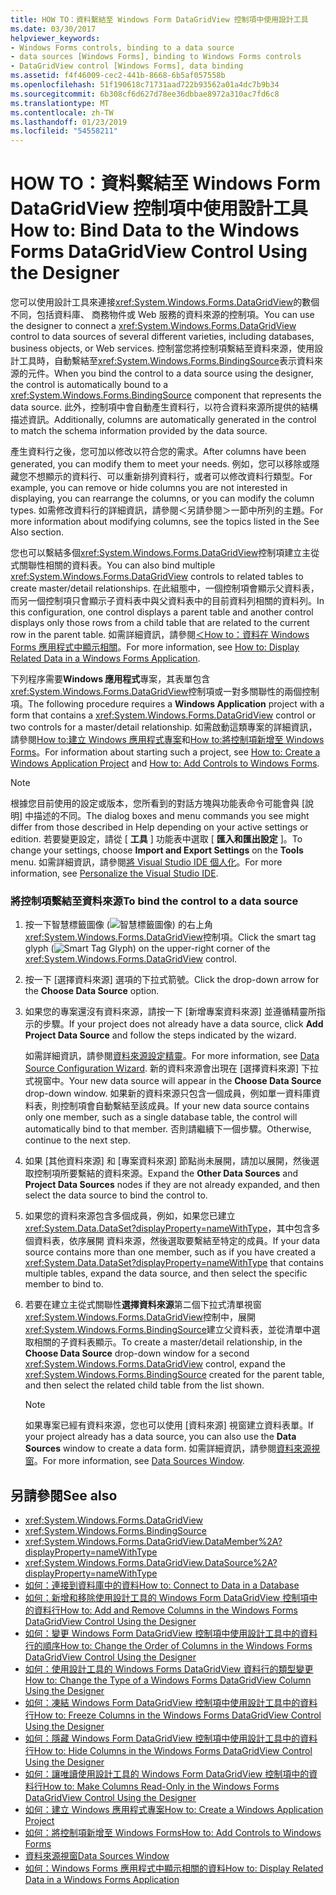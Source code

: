 ```yaml
---
title: HOW TO：資料繫結至 Windows Form DataGridView 控制項中使用設計工具
ms.date: 03/30/2017
helpviewer_keywords:
- Windows Forms controls, binding to a data source
- data sources [Windows Forms], binding to Windows Forms controls
- DataGridView control [Windows Forms], data binding
ms.assetid: f4f46009-cec2-441b-8668-6b5af057558b
ms.openlocfilehash: 51f190618c71731aad722b93562a01a4dc7b9b34
ms.sourcegitcommit: 6b308cf6d627d78ee36dbbae8972a310ac7fd6c8
ms.translationtype: MT
ms.contentlocale: zh-TW
ms.lasthandoff: 01/23/2019
ms.locfileid: "54558211"
---
```

# <a name="how-to-bind-data-to-the-windows-forms-datagridview-control-using-the-designer"></a><span data-ttu-id="287c5-102">HOW TO：資料繫結至 Windows Form DataGridView 控制項中使用設計工具</span><span class="sxs-lookup"><span data-stu-id="287c5-102">How to: Bind Data to the Windows Forms DataGridView Control Using the Designer</span></span>
<span data-ttu-id="287c5-103">您可以使用設計工具來連接<xref:System.Windows.Forms.DataGridView>的數個不同，包括資料庫、 商務物件或 Web 服務的資料來源的控制項。</span><span class="sxs-lookup"><span data-stu-id="287c5-103">You can use the designer to connect a <xref:System.Windows.Forms.DataGridView> control to data sources of several different varieties, including databases, business objects, or Web services.</span></span> <span data-ttu-id="287c5-104">控制當您將控制項繫結至資料來源，使用設計工具時，自動繫結至<xref:System.Windows.Forms.BindingSource>表示資料來源的元件。</span><span class="sxs-lookup"><span data-stu-id="287c5-104">When you bind the control to a data source using the designer, the control is automatically bound to a <xref:System.Windows.Forms.BindingSource> component that represents the data source.</span></span> <span data-ttu-id="287c5-105">此外，控制項中會自動產生資料行，以符合資料來源所提供的結構描述資訊。</span><span class="sxs-lookup"><span data-stu-id="287c5-105">Additionally, columns are automatically generated in the control to match the schema information provided by the data source.</span></span>  
  
 <span data-ttu-id="287c5-106">產生資料行之後，您可加以修改以符合您的需求。</span><span class="sxs-lookup"><span data-stu-id="287c5-106">After columns have been generated, you can modify them to meet your needs.</span></span> <span data-ttu-id="287c5-107">例如，您可以移除或隱藏您不想顯示的資料行、可以重新排列資料行，或者可以修改資料行類型。</span><span class="sxs-lookup"><span data-stu-id="287c5-107">For example, you can remove or hide columns you are not interested in displaying, you can rearrange the columns, or you can modify the column types.</span></span> <span data-ttu-id="287c5-108">如需修改資料行的詳細資訊，請參閱＜另請參閱＞一節中所列的主題。</span><span class="sxs-lookup"><span data-stu-id="287c5-108">For more information about modifying columns, see the topics listed in the See Also section.</span></span>  
  
 <span data-ttu-id="287c5-109">您也可以繫結多個<xref:System.Windows.Forms.DataGridView>控制項建立主從式關聯性相關的資料表。</span><span class="sxs-lookup"><span data-stu-id="287c5-109">You can also bind multiple <xref:System.Windows.Forms.DataGridView> controls to related tables to create master/detail relationships.</span></span> <span data-ttu-id="287c5-110">在此組態中，一個控制項會顯示父資料表，而另一個控制項只會顯示子資料表中與父資料表中的目前資料列相關的資料列。</span><span class="sxs-lookup"><span data-stu-id="287c5-110">In this configuration, one control displays a parent table and another control displays only those rows from a child table that are related to the current row in the parent table.</span></span> <span data-ttu-id="287c5-111">如需詳細資訊，請參閱[＜How to：資料在 Windows Forms 應用程式中顯示相關](https://msdn.microsoft.com/library/60b1f1ec-6257-42ab-83f0-06d54ed364fd)。</span><span class="sxs-lookup"><span data-stu-id="287c5-111">For more information, see [How to: Display Related Data in a Windows Forms Application](https://msdn.microsoft.com/library/60b1f1ec-6257-42ab-83f0-06d54ed364fd).</span></span>  
  
 <span data-ttu-id="287c5-112">下列程序需要**Windows 應用程式**專案，其表單包含<xref:System.Windows.Forms.DataGridView>控制項或一對多關聯性的兩個控制項。</span><span class="sxs-lookup"><span data-stu-id="287c5-112">The following procedure requires a **Windows Application** project with a form that contains a <xref:System.Windows.Forms.DataGridView> control or two controls for a master/detail relationship.</span></span> <span data-ttu-id="287c5-113">如需啟動這類專案的詳細資訊，請參閱[How to:建立 Windows 應用程式專案](https://msdn.microsoft.com/library/b2f93fed-c635-4705-8d0e-cf079a264efa)和[How to:將控制項新增至 Windows Forms](../../../../docs/framework/winforms/controls/how-to-add-controls-to-windows-forms.md)。</span><span class="sxs-lookup"><span data-stu-id="287c5-113">For information about starting such a project, see [How to: Create a Windows Application Project](https://msdn.microsoft.com/library/b2f93fed-c635-4705-8d0e-cf079a264efa) and [How to: Add Controls to Windows Forms](../../../../docs/framework/winforms/controls/how-to-add-controls-to-windows-forms.md).</span></span>  
  
> [!NOTE]
>  <span data-ttu-id="287c5-114">根據您目前使用的設定或版本，您所看到的對話方塊與功能表命令可能會與 [說明] 中描述的不同。</span><span class="sxs-lookup"><span data-stu-id="287c5-114">The dialog boxes and menu commands you see might differ from those described in Help depending on your active settings or edition.</span></span> <span data-ttu-id="287c5-115">若要變更設定，請從 [ **工具** ] 功能表中選取 [ **匯入和匯出設定** ]。</span><span class="sxs-lookup"><span data-stu-id="287c5-115">To change your settings, choose **Import and Export Settings** on the **Tools** menu.</span></span> <span data-ttu-id="287c5-116">如需詳細資訊，請參閱[將 Visual Studio IDE 個人化](/visualstudio/ide/personalizing-the-visual-studio-ide)。</span><span class="sxs-lookup"><span data-stu-id="287c5-116">For more information, see [Personalize the Visual Studio IDE](/visualstudio/ide/personalizing-the-visual-studio-ide).</span></span>  
  
### <a name="to-bind-the-control-to-a-data-source"></a><span data-ttu-id="287c5-117">將控制項繫結至資料來源</span><span class="sxs-lookup"><span data-stu-id="287c5-117">To bind the control to a data source</span></span>  
  
1.  <span data-ttu-id="287c5-118">按一下智慧標籤圖像 (![智慧標籤圖像](../../../../docs/framework/winforms/controls/media/vs-winformsmttagglyph.gif "VS_WinFormSmtTagGlyph")) 的右上角<xref:System.Windows.Forms.DataGridView>控制項。</span><span class="sxs-lookup"><span data-stu-id="287c5-118">Click the smart tag glyph (![Smart Tag Glyph](../../../../docs/framework/winforms/controls/media/vs-winformsmttagglyph.gif "VS_WinFormSmtTagGlyph")) on the upper-right corner of the <xref:System.Windows.Forms.DataGridView> control.</span></span>  
  
2.  <span data-ttu-id="287c5-119">按一下 [選擇資料來源] 選項的下拉式箭號。</span><span class="sxs-lookup"><span data-stu-id="287c5-119">Click the drop-down arrow for the **Choose Data Source** option.</span></span>  
  
3.  <span data-ttu-id="287c5-120">如果您的專案還沒有資料來源，請按一下 [新增專案資料來源] 並遵循精靈所指示的步驟。</span><span class="sxs-lookup"><span data-stu-id="287c5-120">If your project does not already have a data source, click **Add Project Data Source** and follow the steps indicated by the wizard.</span></span>  
  
     <span data-ttu-id="287c5-121">如需詳細資訊，請參閱[資料來源設定精靈](https://msdn.microsoft.com/library/c4df7de5-5da0-4064-940c-761dd6d9e28f)。</span><span class="sxs-lookup"><span data-stu-id="287c5-121">For more information, see [Data Source Configuration Wizard](https://msdn.microsoft.com/library/c4df7de5-5da0-4064-940c-761dd6d9e28f).</span></span> <span data-ttu-id="287c5-122">新的資料來源會出現在 [選擇資料來源] 下拉式視窗中。</span><span class="sxs-lookup"><span data-stu-id="287c5-122">Your new data source will appear in the **Choose Data Source** drop-down window.</span></span> <span data-ttu-id="287c5-123">如果新的資料來源只包含一個成員，例如單一資料庫資料表，則控制項會自動繫結至該成員。</span><span class="sxs-lookup"><span data-stu-id="287c5-123">If your new data source contains only one member, such as a single database table, the control will automatically bind to that member.</span></span> <span data-ttu-id="287c5-124">否則請繼續下一個步驟。</span><span class="sxs-lookup"><span data-stu-id="287c5-124">Otherwise, continue to the next step.</span></span>  
  
4.  <span data-ttu-id="287c5-125">如果 [其他資料來源] 和 [專案資料來源] 節點尚未展開，請加以展開，然後選取控制項所要繫結的資料來源。</span><span class="sxs-lookup"><span data-stu-id="287c5-125">Expand the **Other Data Sources** and **Project Data Sources** nodes if they are not already expanded, and then select the data source to bind the control to.</span></span>  
  
5.  <span data-ttu-id="287c5-126">如果您的資料來源包含多個成員，例如，如果您已建立<xref:System.Data.DataSet?displayProperty=nameWithType>，其中包含多個資料表，依序展開 資料來源，然後選取要繫結至特定的成員。</span><span class="sxs-lookup"><span data-stu-id="287c5-126">If your data source contains more than one member, such as if you have created a <xref:System.Data.DataSet?displayProperty=nameWithType> that contains multiple tables, expand the data source, and then select the specific member to bind to.</span></span>  
  
6.  <span data-ttu-id="287c5-127">若要在建立主從式關聯性**選擇資料來源**第二個下拉式清單視窗<xref:System.Windows.Forms.DataGridView>控制中，展開<xref:System.Windows.Forms.BindingSource>建立父資料表，並從清單中選取相關的子資料表顯示。</span><span class="sxs-lookup"><span data-stu-id="287c5-127">To create a master/detail relationship, in the **Choose Data Source** drop-down window for a second <xref:System.Windows.Forms.DataGridView> control, expand the <xref:System.Windows.Forms.BindingSource> created for the parent table, and then select the related child table from the list shown.</span></span>  
  
    > [!NOTE]
    >  <span data-ttu-id="287c5-128">如果專案已經有資料來源，您也可以使用 [資料來源] 視窗建立資料表單。</span><span class="sxs-lookup"><span data-stu-id="287c5-128">If your project already has a data source, you can also use the **Data Sources** window to create a data form.</span></span> <span data-ttu-id="287c5-129">如需詳細資訊，請參閱[資料來源視窗](https://msdn.microsoft.com/library/0d20f699-cc95-45b3-8ecb-c7edf1f67992)。</span><span class="sxs-lookup"><span data-stu-id="287c5-129">For more information, see [Data Sources Window](https://msdn.microsoft.com/library/0d20f699-cc95-45b3-8ecb-c7edf1f67992).</span></span>  
  
## <a name="see-also"></a><span data-ttu-id="287c5-130">另請參閱</span><span class="sxs-lookup"><span data-stu-id="287c5-130">See also</span></span>
- <xref:System.Windows.Forms.DataGridView>
- <xref:System.Windows.Forms.BindingSource>
- <xref:System.Windows.Forms.DataGridView.DataMember%2A?displayProperty=nameWithType>
- <xref:System.Windows.Forms.DataGridView.DataSource%2A?displayProperty=nameWithType>
- [<span data-ttu-id="287c5-131">如何：連接到資料庫中的資料</span><span class="sxs-lookup"><span data-stu-id="287c5-131">How to: Connect to Data in a Database</span></span>](https://msdn.microsoft.com/library/6c56e54e-8834-4297-85aa-cc1a443ba556)
- [<span data-ttu-id="287c5-132">如何：新增和移除使用設計工具的 Windows Form DataGridView 控制項中的資料行</span><span class="sxs-lookup"><span data-stu-id="287c5-132">How to: Add and Remove Columns in the Windows Forms DataGridView Control Using the Designer</span></span>](../../../../docs/framework/winforms/controls/add-and-remove-columns-in-the-datagrid-using-the-designer.md)
- [<span data-ttu-id="287c5-133">如何：變更 Windows Form DataGridView 控制項中使用設計工具中的資料行的順序</span><span class="sxs-lookup"><span data-stu-id="287c5-133">How to: Change the Order of Columns in the Windows Forms DataGridView Control Using the Designer</span></span>](../../../../docs/framework/winforms/controls/change-the-order-of-columns-in-the-datagrid-using-the-designer.md)
- [<span data-ttu-id="287c5-134">如何：使用設計工具的 Windows Forms DataGridView 資料行的類型變更</span><span class="sxs-lookup"><span data-stu-id="287c5-134">How to: Change the Type of a Windows Forms DataGridView Column Using the Designer</span></span>](../../../../docs/framework/winforms/controls/change-the-type-of-a-wf-datagridview-column-using-the-designer.md)
- [<span data-ttu-id="287c5-135">如何：凍結 Windows Form DataGridView 控制項中使用設計工具中的資料行</span><span class="sxs-lookup"><span data-stu-id="287c5-135">How to: Freeze Columns in the Windows Forms DataGridView Control Using the Designer</span></span>](../../../../docs/framework/winforms/controls/freeze-columns-in-the-datagrid-using-the-designer.md)
- [<span data-ttu-id="287c5-136">如何：隱藏 Windows Form DataGridView 控制項中使用設計工具中的資料行</span><span class="sxs-lookup"><span data-stu-id="287c5-136">How to: Hide Columns in the Windows Forms DataGridView Control Using the Designer</span></span>](../../../../docs/framework/winforms/controls/hide-columns-in-the-datagrid-using-the-designer.md)
- [<span data-ttu-id="287c5-137">如何：讓唯讀使用設計工具的 Windows Form DataGridView 控制項中的資料行</span><span class="sxs-lookup"><span data-stu-id="287c5-137">How to: Make Columns Read-Only in the Windows Forms DataGridView Control Using the Designer</span></span>](../../../../docs/framework/winforms/controls/make-columns-read-only-in-the-datagrid-using-the-designer.md)
- [<span data-ttu-id="287c5-138">如何：建立 Windows 應用程式專案</span><span class="sxs-lookup"><span data-stu-id="287c5-138">How to: Create a Windows Application Project</span></span>](https://msdn.microsoft.com/library/b2f93fed-c635-4705-8d0e-cf079a264efa)
- [<span data-ttu-id="287c5-139">如何：將控制項新增至 Windows Forms</span><span class="sxs-lookup"><span data-stu-id="287c5-139">How to: Add Controls to Windows Forms</span></span>](../../../../docs/framework/winforms/controls/how-to-add-controls-to-windows-forms.md)
- [<span data-ttu-id="287c5-140">資料來源視窗</span><span class="sxs-lookup"><span data-stu-id="287c5-140">Data Sources Window</span></span>](https://msdn.microsoft.com/library/0d20f699-cc95-45b3-8ecb-c7edf1f67992)
- [<span data-ttu-id="287c5-141">如何：Windows Forms 應用程式中顯示相關的資料</span><span class="sxs-lookup"><span data-stu-id="287c5-141">How to: Display Related Data in a Windows Forms Application</span></span>](https://msdn.microsoft.com/library/60b1f1ec-6257-42ab-83f0-06d54ed364fd)
